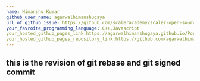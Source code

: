 ```yaml
---
name: Himanshu Kumar
github_user_name: agarwalhimanshugaya
url_of_github_issue: https://github.com/scaleracademy/scaler-open-source-september-challenge/issues/316
your_favroite_programming_language: C++,Javascript
your_hosted_github_pages_link:https://agarwalhimanshugaya.github.io/PortFolio/
your_hosted_github_pages_repository_link:https://github.com/agarwalhimanshugaya/PortFolio
---
```


## this is the revision of git rebase and git signed commit
